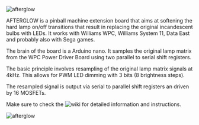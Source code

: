 ![afterglow](https://github.com/smyp/afterglow/blob/master/artwork/afterglow.png "Afterglow")

AFTERGLOW is a pinball machine extension board that aims at softening the hard lamp on/off transitions that result in replacing the original incandescent bulbs with LEDs. It works with Williams WPC, Williams System 11, Data East and probably also with Sega games.

The brain of the board is a Arduino nano. It samples the original lamp matrix from the WPC Power Driver Board using two parallel to serial shift registers.

The basic principle involves resampling of the original lamp matrix signals at 4kHz. This allows for PWM LED dimming with 3 bits (8 brightness steps).

The resampled signal is output via serial to parallel shift registers an driven by 16 MOSFETs.

Make sure to check the ![wiki](https://github.com/smyp/afterglow/wiki) for detailed information and instructions.

![afterglow](https://github.com/smyp/afterglow/blob/master/docu/images/pcb_v13_populated.jpg "Afterglow PCB v1.3")
